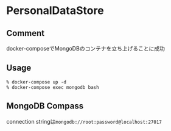 # PersonalDataStore

## Comment

docker-composeでMongoDBのコンテナを立ち上げることに成功

## Usage

```bash:コンテナの立ち上げ
% docker-compose up -d
% docker-compose exec mongodb bash
```

## MongoDB Compass

connection stringは```mongodb://root:password@localhost:27017```